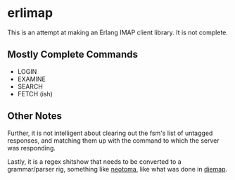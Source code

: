 # erlimap

This is an attempt at making an Erlang IMAP client library.  It is not complete.

## Mostly Complete Commands

* LOGIN
* EXAMINE
* SEARCH
* FETCH (ish)

## Other Notes

Further, it is not intelligent about clearing out the fsm's list of untagged responses, and matching them up with the command to which the server was responding.

Lastly, it is a regex shitshow that needs to be converted to a grammar/parser rig, something like [neotoma](http://github.com/seancribbs/neotoma), like what was done in [diemap](http://github.com/vagabond/diemap).
